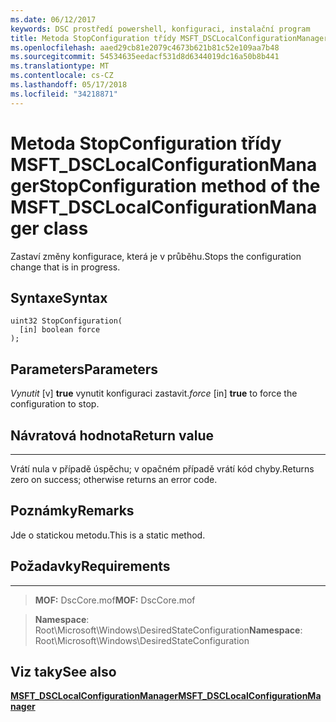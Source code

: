 ```yaml
---
ms.date: 06/12/2017
keywords: DSC prostředí powershell, konfiguraci, instalační program
title: Metoda StopConfiguration třídy MSFT_DSCLocalConfigurationManager
ms.openlocfilehash: aaed29cb81e2079c4673b621b81c52e109aa7b48
ms.sourcegitcommit: 54534635eedacf531d8d6344019dc16a50b8b441
ms.translationtype: MT
ms.contentlocale: cs-CZ
ms.lasthandoff: 05/17/2018
ms.locfileid: "34218871"
---
```

# <a name="stopconfiguration-method-of-the-msftdsclocalconfigurationmanager-class"></a><span data-ttu-id="d8d8d-103">Metoda StopConfiguration třídy MSFT_DSCLocalConfigurationManager</span><span class="sxs-lookup"><span data-stu-id="d8d8d-103">StopConfiguration method of the MSFT_DSCLocalConfigurationManager class</span></span>

<span data-ttu-id="d8d8d-104">Zastaví změny konfigurace, která je v průběhu.</span><span class="sxs-lookup"><span data-stu-id="d8d8d-104">Stops the configuration change that is in progress.</span></span>

<a name="syntax"></a><span data-ttu-id="d8d8d-105">Syntaxe</span><span class="sxs-lookup"><span data-stu-id="d8d8d-105">Syntax</span></span>
------

```mof
uint32 StopConfiguration(
  [in] boolean force
);
```

<a name="parameters"></a><span data-ttu-id="d8d8d-106">Parameters</span><span class="sxs-lookup"><span data-stu-id="d8d8d-106">Parameters</span></span>
----------

<span data-ttu-id="d8d8d-107">*Vynutit* \[v\] **true** vynutit konfiguraci zastavit.</span><span class="sxs-lookup"><span data-stu-id="d8d8d-107">*force* \[in\] **true** to force the configuration to stop.</span></span>

## <a name="return-value"></a><span data-ttu-id="d8d8d-108">Návratová hodnota</span><span class="sxs-lookup"><span data-stu-id="d8d8d-108">Return value</span></span>
------------

<span data-ttu-id="d8d8d-109">Vrátí nula v případě úspěchu; v opačném případě vrátí kód chyby.</span><span class="sxs-lookup"><span data-stu-id="d8d8d-109">Returns zero on success; otherwise returns an error code.</span></span>

## <a name="remarks"></a><span data-ttu-id="d8d8d-110">Poznámky</span><span class="sxs-lookup"><span data-stu-id="d8d8d-110">Remarks</span></span>

<span data-ttu-id="d8d8d-111">Jde o statickou metodu.</span><span class="sxs-lookup"><span data-stu-id="d8d8d-111">This is a static method.</span></span>

## <a name="requirements"></a><span data-ttu-id="d8d8d-112">Požadavky</span><span class="sxs-lookup"><span data-stu-id="d8d8d-112">Requirements</span></span>
------------
><span data-ttu-id="d8d8d-113">**MOF:** DscCore.mof</span><span class="sxs-lookup"><span data-stu-id="d8d8d-113">**MOF:** DscCore.mof</span></span>

><span data-ttu-id="d8d8d-114">**Namespace**: Root\Microsoft\Windows\DesiredStateConfiguration</span><span class="sxs-lookup"><span data-stu-id="d8d8d-114">**Namespace**: Root\Microsoft\Windows\DesiredStateConfiguration</span></span>


## <a name="see-also"></a><span data-ttu-id="d8d8d-115">Viz taky</span><span class="sxs-lookup"><span data-stu-id="d8d8d-115">See also</span></span>


[<span data-ttu-id="d8d8d-116">**MSFT_DSCLocalConfigurationManager**</span><span class="sxs-lookup"><span data-stu-id="d8d8d-116">**MSFT_DSCLocalConfigurationManager**</span></span>](msft-dsclocalconfigurationmanager.md)